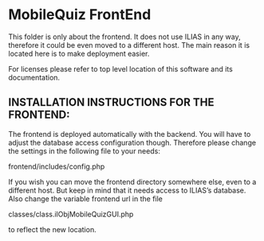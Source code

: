 # MobileQuiz FrontEnd

This folder is only about the frontend. It does not use ILIAS in any way, 
therefore it could be even moved to a different host. The main reason it is located 
here is to make deployment easier.

For licenses please refer to top level location of this software and its documentation.


## INSTALLATION INSTRUCTIONS FOR THE FRONTEND:

The frontend is deployed automatically with the backend. You will have to adjust
the database access configuration though. Therefore please change the settings in the
following file to your needs:

frontend/includes/config.php

If you wish you can move the frontend directory somewhere else, even to a different
host. But keep in mind that it needs access to ILIAS’s database. Also change the
variable frontend url in the file

classes/class.ilObjMobileQuizGUI.php

to reflect the new location.